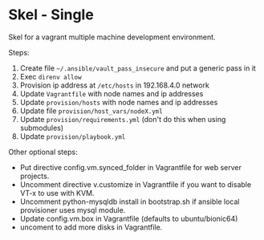 # Skel - Single

Skel for a vagrant multiple machine development environment.

Steps:

1. Create file `~/.ansible/vault_pass_insecure` and put a generic pass in it
1. Exec `direnv allow`
1. Provision ip address at `/etc/hosts` in 192.168.4.0 network
1. Update `Vagrantfile` with node names and ip addresses
1. Update `provision/hosts` with node names and ip addresses
1. Update file `provision/host_vars/nodeX.yml`
1. Update `provision/requirements.yml` (don't do this when using submodules)
1. Update `provision/playbook.yml`

Other optional steps:

- Put directive config.vm.synced_folder in Vagrantfile for web server projects.
- Uncomment directive v.customize in Vagrantfile if you want to disable VT-x to use with KVM.
- Uncomment python-mysqldb install in bootstrap.sh if ansible local provisioner uses mysql module.
- Update config.vm.box in Vagrantfile (defaults to ubuntu/bionic64)
- uncoment to add more disks in Vagrantfile.
